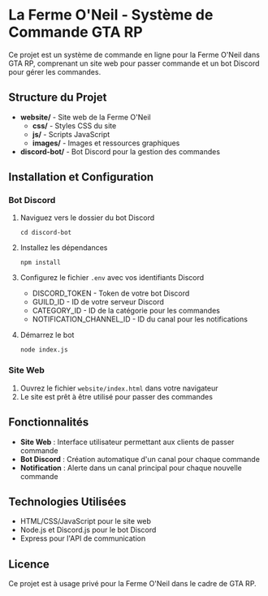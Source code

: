 # La Ferme O'Neil - Système de Commande GTA RP

Ce projet est un système de commande en ligne pour la Ferme O'Neil dans GTA RP, comprenant un site web pour passer commande et un bot Discord pour gérer les commandes.

## Structure du Projet

- **website/** - Site web de la Ferme O'Neil
  - **css/** - Styles CSS du site
  - **js/** - Scripts JavaScript
  - **images/** - Images et ressources graphiques
- **discord-bot/** - Bot Discord pour la gestion des commandes

## Installation et Configuration

### Bot Discord

1. Naviguez vers le dossier du bot Discord
   ```
   cd discord-bot
   ```

2. Installez les dépendances
   ```
   npm install
   ```

3. Configurez le fichier `.env` avec vos identifiants Discord
   - DISCORD_TOKEN - Token de votre bot Discord
   - GUILD_ID - ID de votre serveur Discord
   - CATEGORY_ID - ID de la catégorie pour les commandes
   - NOTIFICATION_CHANNEL_ID - ID du canal pour les notifications

4. Démarrez le bot
   ```
   node index.js
   ```

### Site Web

1. Ouvrez le fichier `website/index.html` dans votre navigateur
2. Le site est prêt à être utilisé pour passer des commandes

## Fonctionnalités

- **Site Web** : Interface utilisateur permettant aux clients de passer commande
- **Bot Discord** : Création automatique d'un canal pour chaque commande
- **Notification** : Alerte dans un canal principal pour chaque nouvelle commande

## Technologies Utilisées

- HTML/CSS/JavaScript pour le site web
- Node.js et Discord.js pour le bot Discord
- Express pour l'API de communication

## Licence

Ce projet est à usage privé pour la Ferme O'Neil dans le cadre de GTA RP.